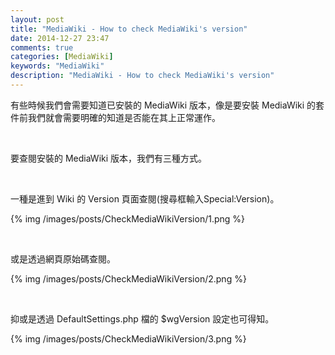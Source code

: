 ```yaml
---
layout: post
title: "MediaWiki - How to check MediaWiki's version"
date: 2014-12-27 23:47
comments: true
categories: [MediaWiki]
keywords: "MediaWiki"
description: "MediaWiki - How to check MediaWiki's version"
---
```


有些時候我們會需要知道已安裝的 MediaWiki 版本，像是要安裝 MediaWiki 的套件前我們就會需要明確的知道是否能在其上正常運作。  

<!-- More -->

<br/>


要查閱安裝的 MediaWiki 版本，我們有三種方式。  

<br/>


一種是進到 Wiki 的 Version 頁面查閱(搜尋框輸入Special:Version)。  

{% img /images/posts/CheckMediaWikiVersion/1.png %}

<br/>


或是透過網頁原始碼查閱。  

{% img /images/posts/CheckMediaWikiVersion/2.png %}

<br/>


抑或是透過 DefaultSettings.php 檔的 $wgVersion 設定也可得知。  

{% img /images/posts/CheckMediaWikiVersion/3.png %}
